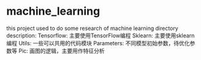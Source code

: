 # machine_learning
this project used to do some research of machine learning
directory description:
Tensorflow:
  主要使用TensorFlow编程
Sklearn:
  主要使用sklearn编程
Utils:
  一些可以共用的代码模块
Parameters:
  不同模型初始参数，待优化参数等
Pic:
  画图的逻辑，主要用作特征分析
